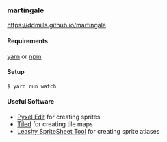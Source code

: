 ### martingale

https://ddmills.github.io/martingale

#### Requirements

[yarn](https://yarnpkg.com/) or [npm](https://www.npmjs.com/)

#### Setup

```
$ yarn run watch
```

#### Useful Software
* [Pyxel Edit](http://pyxeledit.com/) for creating sprites
* [Tiled](http://www.mapeditor.org/) for creating tile maps
* [Leashy SpriteSheet Tool](https://www.leshylabs.com/apps/sstool/) for creating sprite atlases
